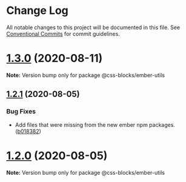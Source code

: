 # Change Log

All notable changes to this project will be documented in this file.
See [Conventional Commits](https://conventionalcommits.org) for commit guidelines.

# [1.3.0](https://github.com/linkedin/css-blocks/tree/master/packages/%40css-blocks/ember-utils/compare/v1.2.4...v1.3.0) (2020-08-11)

**Note:** Version bump only for package @css-blocks/ember-utils





## [1.2.1](https://github.com/linkedin/css-blocks/tree/master/packages/%40css-blocks/ember-utils/compare/v1.2.0...v1.2.1) (2020-08-05)


### Bug Fixes

* Add files that were missing from the new ember npm packages. ([b018382](https://github.com/linkedin/css-blocks/tree/master/packages/%40css-blocks/ember-utils/commit/b0183828bcbf5e0389d05dcdfca2db0e6a320bb8))





# [1.2.0](https://github.com/linkedin/css-blocks/tree/master/packages/%40css-blocks/ember-utils/compare/v1.1.2...v1.2.0) (2020-08-05)

**Note:** Version bump only for package @css-blocks/ember-utils
